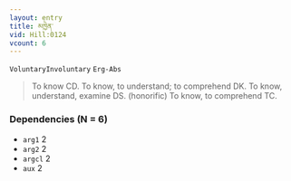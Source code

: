 ```yaml
---
layout: entry
title: མཁྱེན་
vid: Hill:0124
vcount: 6
---
```

`VoluntaryInvoluntary` `Erg-Abs`
> To know CD\.
 To know, to understand; to comprehend DK\.
 To know, understand, examine DS\.
 (honorific) To know, to comprehend TC\.

### Dependencies (N = 6)
* `arg1` 2
* `arg2` 2
* `argcl` 2
* `aux` 2

